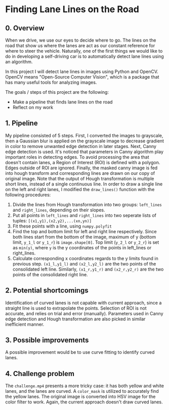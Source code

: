 # **Finding Lane Lines on the Road** 
## 0. Overview
When we drive, we use our eyes to decide where to go.  The lines on the road that show us where the lanes are act as our constant reference for where to steer the vehicle.  Naturally, one of the first things we would like to do in developing a self-driving car is to automatically detect lane lines using an algorithm.

In this project I will detect lane lines in images using Python and OpenCV.  OpenCV means "Open-Source Computer Vision", which is a package that has many useful tools for analyzing images.  

The goals / steps of this project are the following:
* Make a pipeline that finds lane lines on the road
* Reflect on my work 
## 1. Pipeline
My pipeline consisted of 5 steps. First, I converted the images to grayscale, then a Gaussian blur is applied on the grayscale image to decrease gradient in color to remove unwanted edge detection in later stages. Next, Canny edge detection is used. It's noticed that parameters in Canny algorithm play important roles in detecting edges. To avoid processing the area that doesn't contain lanes, a Region of Interest (ROI) is defined with a polygon. Edges outside of ROI are ignored. Finally, the masked canny image is fed into hough transform and corresponding lines are drawn on our copy of original image.
Note that the output of Hough transformation is multiple short lines, instead of a single continuous line. In order to draw a single line on the left and right lanes, I modified the `draw_lines()` function with the following procedures:
1. Divide the lines from Hough transformation into two groups: `left_lines` and `right_lines`, depending on their slopes. 
2. Put all points in `left_lines` and `right_lines` into two seperate lists of tuples: `[(x1,y1),(x2,y2),...(xn,yn)]`
3. Fit these points with a line, using `numpy.polyfit`
4. Find the top and bottom limit for left and right line respectively. Since both lines start from the bottom of the image, maximum of y (bottom limit, `y_1_l` or `y_1_r`) is `image.shape[0]`. Top limit (`y_2_l` or `y_2_r`) is set as `min(y)`, where `y` is the y coordinates of the points in left_lines or right_lines. 
5. Calculate corresponding x coordinates regards to the y limits found in previous step. `(x1_l,y1_l)` and `(x2_l,y2_l)` are the two points of the consolidated left line. Similarly, `(x1_r,y1_r)` and `(x2_r,y2_r)` are the two points of the consolidated right line.

## 2. Potential shortcomings 
Identification of curved lanes is not capable with current approach, since a straight line is used to extrapolate the points. 
Selection of ROI is not accurate, and relies on trial and error (manually). Parameters used in Canny edge detection and Hough transformation are also picked in similar inefficient manner. 

## 3. Possible improvements
A possible improvement would be to use curve fitting to identify curved lanes.
## 4. Challenge problem
The `challenge.mp4` presents a more tricky case: it has both yellow and white lanes, and the lanes are curved.
A `color_mask` is utilized to accurately find the yellow lanes. The original image is converted into HSV image for the color filter to work. Again, the current approach doesn't draw curved lanes. 



